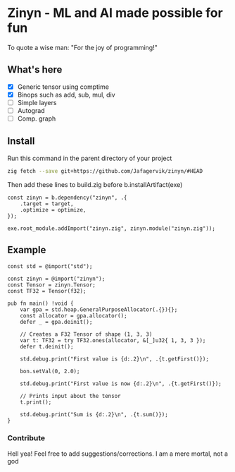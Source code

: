 # Zinyn - ML and AI made possible for fun

To quote a wise man: "For the joy of programming!"

## What's here

- [x] Generic tensor using comptime
- [x] Binops such as add, sub, mul, div
- [ ] Simple layers
- [ ] Autograd
- [ ] Comp. graph

## Install

Run this command in the parent directory of your project

```sh
zig fetch --save git+https://github.com/Jafagervik/zinyn/#HEAD
```

Then add these lines to build.zig before b.installArtifact(exe)

```zig
const zinyn = b.dependency("zinyn", .{
    .target = target,
    .optimize = optimize,
});

exe.root_module.addImport("zinyn.zig", zinyn.module("zinyn.zig"));
```

## Example

```zig
const std = @import("std");

const zinyn = @import("zinyn");
const Tensor = zinyn.Tensor;
const TF32 = Tensor(f32);

pub fn main() !void {
    var gpa = std.heap.GeneralPurposeAllocator(.{}){};
    const allocator = gpa.allocator();
    defer _ = gpa.deinit();

    // Creates a F32 Tensor of shape (1, 3, 3)
    var t: TF32 = try TF32.ones(allocator, &[_]u32{ 1, 3, 3 });
    defer t.deinit();

    std.debug.print("First value is {d:.2}\n", .{t.getFirst()});

    bon.setVal(0, 2.0);

    std.debug.print("First value is now {d:.2}\n", .{t.getFirst()});

    // Prints input about the tensor
    t.print();

    std.debug.print("Sum is {d:.2}\n", .{t.sum()});
}
```

### Contribute

Hell yea! Feel free to add suggestions/corrections. I am a mere mortal, not a god
